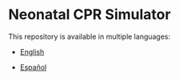 # Neonatal CPR Simulator

This repository is available in multiple languages:

- [English](README_EN.md)

- [Español](README_ES.md)
